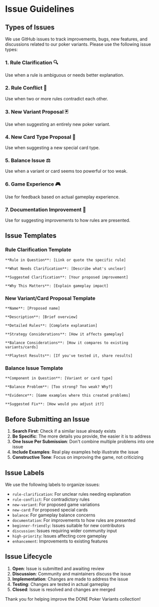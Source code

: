 # Issue Guidelines

## Types of Issues

We use GitHub issues to track improvements, bugs, new features, and discussions related to our poker variants. Please use the following issue types:

### 1. Rule Clarification 🔍
Use when a rule is ambiguous or needs better explanation.

### 2. Rule Conflict 🔄
Use when two or more rules contradict each other.

### 3. New Variant Proposal 🃏
Use when suggesting an entirely new poker variant.

### 4. New Card Type Proposal 🎴
Use when suggesting a new special card type.

### 5. Balance Issue ⚖️
Use when a variant or card seems too powerful or too weak.

### 6. Game Experience 🎮
Use for feedback based on actual gameplay experience.

### 7. Documentation Improvement 📝
Use for suggesting improvements to how rules are presented.

## Issue Templates

### Rule Clarification Template
```
**Rule in Question**: [Link or quote the specific rule]

**What Needs Clarification**: [Describe what's unclear]

**Suggested Clarification**: [Your proposed improvement]

**Why This Matters**: [Explain gameplay impact]
```

### New Variant/Card Proposal Template
```
**Name**: [Proposed name]

**Description**: [Brief overview]

**Detailed Rules**: [Complete explanation]

**Strategy Considerations**: [How it affects gameplay]

**Balance Considerations**: [How it compares to existing variants/cards]

**Playtest Results**: [If you've tested it, share results]
```

### Balance Issue Template
```
**Component in Question**: [Variant or card type]

**Balance Problem**: [Too strong? Too weak? Why?]

**Evidence**: [Game examples where this created problems]

**Suggested Fix**: [How would you adjust it?]
```

## Before Submitting an Issue

1. **Search First**: Check if a similar issue already exists
2. **Be Specific**: The more details you provide, the easier it is to address
3. **One Issue Per Submission**: Don't combine multiple problems into one issue
4. **Include Examples**: Real play examples help illustrate the issue
5. **Constructive Tone**: Focus on improving the game, not criticizing

## Issue Labels

We use the following labels to organize issues:

- `rule-clarification`: For unclear rules needing explanation
- `rule-conflict`: For contradictory rules
- `new-variant`: For proposed game variations
- `new-card`: For proposed special cards
- `balance`: For gameplay balance concerns
- `documentation`: For improvements to how rules are presented
- `beginner-friendly`: Issues suitable for new contributors
- `discussion`: Issues requiring wider community input
- `high-priority`: Issues affecting core gameplay
- `enhancement`: Improvements to existing features

## Issue Lifecycle

1. **Open**: Issue is submitted and awaiting review
2. **Discussion**: Community and maintainers discuss the issue
3. **Implementation**: Changes are made to address the issue
4. **Testing**: Changes are tested in actual gameplay
5. **Closed**: Issue is resolved and changes are merged

Thank you for helping improve the DONE Poker Variants collection!
